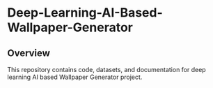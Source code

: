 # Deep-Learning-AI-Based-Wallpaper-Generator
## Overview
This repository contains code, datasets, and documentation for deep learning AI based Wallpaper Generator project.
